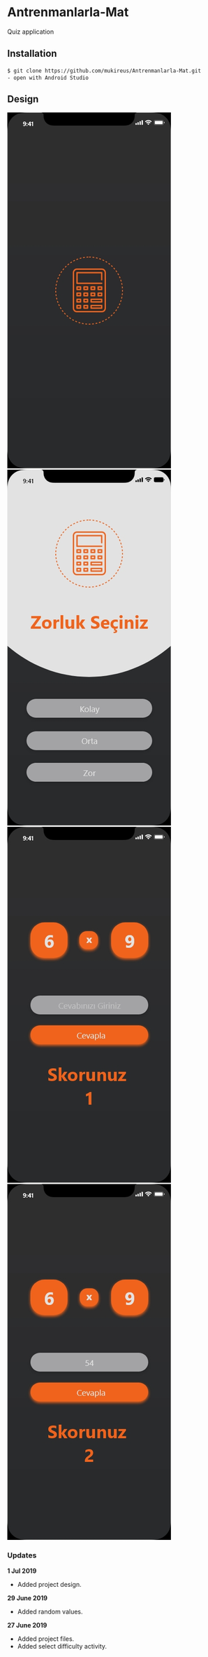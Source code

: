 # Antrenmanlarla-Mat
Quiz application

## Installation
```
$ git clone https://github.com/mukireus/Antrenmanlarla-Mat.git
- open with Android Studio
```
## Design
![Splash:](https://github.com/mukireus/Antrenmanlarla-Mat/blob/master/doc/Splash.jpg)
![Select Difficult:](https://github.com/mukireus/Antrenmanlarla-Mat/blob/master/doc/Select%20Difficult.jpg)
![Game Screen:](https://github.com/mukireus/Antrenmanlarla-Mat/blob/master/doc/Game%20Screen.jpg)
![Game Screen2:](https://github.com/mukireus/Antrenmanlarla-Mat/blob/master/doc/Game%20Screen2.jpg)

### Updates
**1 Jul 2019**
* Added project design.

**29 June 2019**
* Added random values.
 
**27 June 2019**
* Added project files.
* Added select difficulty activity.
